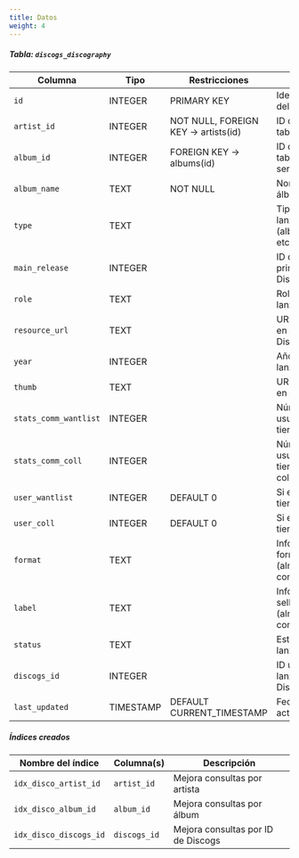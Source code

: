 ```yaml
---
title: Datos
weight: 4
---
```


##### Tabla: `discogs_discography`

|Columna|Tipo|Restricciones|Descripción|
|---|---|---|---|
|`id`|INTEGER|PRIMARY KEY|Identificador único del registro|
|`artist_id`|INTEGER|NOT NULL, FOREIGN KEY → artists(id)|ID del artista en la tabla local|
|`album_id`|INTEGER|FOREIGN KEY → albums(id)|ID del álbum en la tabla local (puede ser NULL)|
|`album_name`|TEXT|NOT NULL|Nombre del álbum/lanzamiento|
|`type`|TEXT||Tipo de lanzamiento (album, single, etc.)|
|`main_release`|INTEGER||ID del lanzamiento principal en Discogs|
|`role`|TEXT||Rol del artista en el lanzamiento|
|`resource_url`|TEXT||URL del recurso en la API de Discogs|
|`year`|INTEGER||Año de lanzamiento|
|`thumb`|TEXT||URL de la imagen en miniatura|
|`stats_comm_wantlist`|INTEGER||Número de usuarios que lo tienen en wishlist|
|`stats_comm_coll`|INTEGER||Número de usuarios que lo tienen en colección|
|`user_wantlist`|INTEGER|DEFAULT 0|Si el usuario lo tiene en wishlist|
|`user_coll`|INTEGER|DEFAULT 0|Si el usuario lo tiene en colección|
|`format`|TEXT||Información del formato (almacenado como JSON)|
|`label`|TEXT||Información del sello discográfico (almacenado como JSON)|
|`status`|TEXT||Estado del lanzamiento|
|`discogs_id`|INTEGER||ID único del lanzamiento en Discogs|
|`last_updated`|TIMESTAMP|DEFAULT CURRENT_TIMESTAMP|Fecha de última actualización|

##### Índices creados

|Nombre del índice|Columna(s)|Descripción|
|---|---|---|
|`idx_disco_artist_id`|`artist_id`|Mejora consultas por artista|
|`idx_disco_album_id`|`album_id`|Mejora consultas por álbum|
|`idx_disco_discogs_id`|`discogs_id`|Mejora consultas por ID de Discogs|